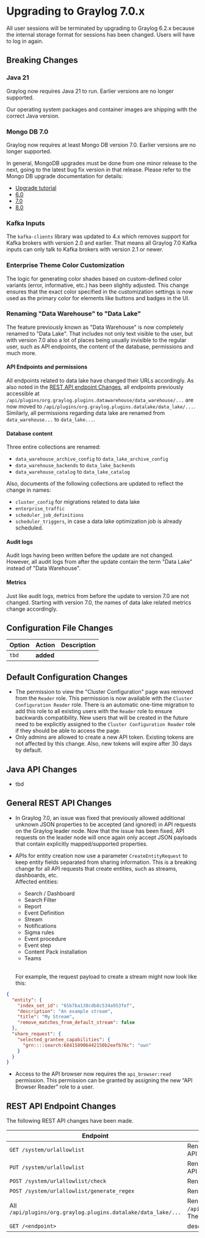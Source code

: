Upgrading to Graylog 7.0.x
==========================

All user sessions will be terminated by upgrading to Graylog 6.2.x because the internal storage format for sessions has
been changed. Users will have to log in again.

## Breaking Changes

### Java 21

Graylog now requires Java 21 to run. Earlier versions are no longer supported.

Our operating system packages and container images are shipping with the
correct Java version.

### Mongo DB 7.0

Graylog now requires at least Mongo DB version 7.0. Earlier versions are no longer supported.

In general, MongoDB upgrades must be done from one minor release to the next, going to the latest bug fix version 
in that release. Please refer to the Mongo DB upgrade documentation for details:
- [Upgrade tutorial](https://www.mongodb.com/docs/manual/tutorial/upgrade-revision/#std-label-upgrade-to-latest-revision/)
- [6.0](https://www.mongodb.com/docs/manual/release-notes/6.0-upgrade/)
- [7.0](https://www.mongodb.com/docs/manual/release-notes/7.0-upgrade/)
- [8.0](https://www.mongodb.com/docs/manual/release-notes/8.0-upgrade/)

### Kafka Inputs

The `kafka-clients` library was updated to 4.x which removes support for Kafka
brokers with version 2.0 and earlier. That means all Graylog 7.0 Kafka inputs
can only talk to Kafka brokers with version 2.1 or newer.

### Enterprise Theme Color Customization

The logic for generating color shades based on custom-defined color variants (error, informative, etc.)
has been slightly adjusted. This change ensures that the exact color specified in the customization settings
is now used as the primary color for elements like buttons and badges in the UI.

### Renaming "Data Warehouse" to "Data Lake"
The feature previously known as "Data Warehouse" is now completely renamed to "Data Lake". That includes not only text
visible to the user, but with version 7.0 also a lot of places being usually invisible to the regular user, such as API
endpoints, the content of the database, permissions and much more.

#### API Endpoints and permissions
All endpoints related to data lake have changed their URLs accordingly. As also noted in
the [REST API endpoint Changes](#rest-api-endpoint-changes), all endpoints previously accessible at
`/api/plugins/org.graylog.plugins.datawarehouse/data_warehouse/...` are now moved to
`/api/plugins/org.graylog.plugins.datalake/data_lake/...`. Similarly, all permissions regarding data lake are renamed
from `data_warehouse...` to `data_lake...`.

#### Database content
Three entire collections are renamed: 
- `data_warehouse_archive_config` to `data_lake_archive_config`
- `data_warehouse_backends` to `data_lake_backends`
- `data_warehouse_catalog` to `data_lake_catalog`

Also, documents of the following collections are updated to reflect the change in names:
- `cluster_config` for migrations related to data lake
- `enterprise_traffic`
- `scheduler_job_definitions`
- `scheduler_triggers`, in case a data lake optimization job is already scheduled.

#### Audit logs
Audit logs having been written before the update are not changed. However, all audit logs from after the update contain
the term "Data Lake" instead of "Data Warehouse".

#### Metrics
Just like audit logs, metrics from before the update to version 7.0 are not changed. Starting with version 7.0, the
names of data lake related metrics change accordingly.


## Configuration File Changes

| Option | Action    | Description |
|--------|-----------|-------------|
| `tbd`  | **added** |             |

## Default Configuration Changes

- The permission to view the "Cluster Configuration" page was removed from the `Reader` role. This permission is now
  available with the `Cluster Configuration Reader` role. There is an automatic one-time migration to add this role to
  all existing users with the `Reader` role to ensure backwards compatibility. New users that will be created in the
  future need to be explicitly assigned to the `Cluster Configuration Reader` role if they should be able to access the
  page.
- Only admins are allowed to create a new API token. Existing tokens are not affected by this change. Also, new tokens
  will expire after 30 days by default.

## Java API Changes

- tbd

## General REST API Changes

- In Graylog 7.0, an issue was fixed that previously allowed additional unknown JSON properties to be accepted
  (and ignored) in API requests on the Graylog leader node. Now that the issue has been fixed, API requests on the
  leader node will once again only accept JSON payloads that contain explicitly mapped/supported properties.
- APIs for entity creation now use a parameter `CreateEntityRequest` to keep entity fields separated from sharing
  information. This is a breaking change for all API requests that create entities, such as streams, dashboards, etc.
  <br> Affected entities:
    - Search / Dashboard
    - Search Filter
    - Report
    - Event Definition
    - Stream
    - Notifications
    - Sigma rules
    - Event procedure
    - Event step
    - Content Pack installation
  - Teams

  <br> For example, the request payload to create a stream might now look like this:

```json
{
  "entity": {
    "index_set_id": "65b7ba138cdb8c534a953fef",
    "description": "An example stream",
    "title": "My Stream",
    "remove_matches_from_default_stream": false
  },
  "share_request": {
    "selected_grantee_capabilities": {
      "grn::::search:684158906442150b2eefb78c": "own"
    }
  }
}
```

- Access to the API browser now requires the `api_browser:read` permission. This permission can be granted by assigning
  the new “API Browser Reader” role to a user.

## REST API Endpoint Changes

The following REST API changes have been made.

| Endpoint                                                      | Description                                                                                                                                        |
|---------------------------------------------------------------|----------------------------------------------------------------------------------------------------------------------------------------------------|
| `GET /system/urlallowlist`                                    | Renamed from `GET /system/urlwhitelist`. The corresponding REST API permission is renamed to `urlallowlist:read`.                                  |
| `PUT /system/urlallowlist`                                    | Renamed from `PUT /system/urlwhitelist`. The corresponding REST API permission is renamed to `urlallowlist:write`                                  |
| `POST /system/urlallowlist/check`                             | Renamed from `POST /system/urlwhitelist/check`                                                                                                     |
| `POST /system/urlallowlist/generate_regex`                    | Renamed from `POST /system/urlwhitelist/generate_regex`                                                                                            |
| All `/api/plugins/org.graylog.plugins.datalake/data_lake/...` | Renamed from `/api/plugins/org.graylog.plugins.datawarehouse/data_warehouse/...`. The corresponding permissions are also renamed to `data_lake...` |
| `GET /<endpoint>`                                             | description                                                                                                                                        |

